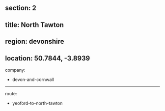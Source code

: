 section: 2
----
title: North Tawton
----
region: devonshire
----
location: 50.7844, -3.8939
----
company:
- devon-and-cornwall
----
route:
- yeoford-to-north-tawton
